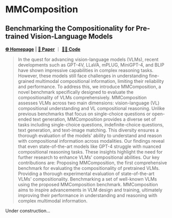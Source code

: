 # MMComposition

## Benchmarking the Compositionality for Pre-trained Vision-Language Models
[**🌐 Homepage**](https://yunlong10.github.io/projects/mmcomposition) | [**🔬 Paper**](https://yunlong10.github.io/mmcomposition) ｜ [**👩‍💻 Code**](https://github.com/yunlong10/MMComposition)
> In the quest for advancing vision-language models (VLMs), recent developments such as GPT-4V, LLaVA, mPLUG, MiniGPT-4, and BLIP have shown impressive capabilities in complex reasoning tasks. However, these models still face challenges in understanding fine-grained multimodal compositional information, limiting their reliability and performance. To address this, we introduce MMComposition, a novel benchmark specifically designed to evaluate the compositionality of VLMs comprehensively. MMComposition assesses VLMs across two main dimensions: vision-language (VL) compositional understanding and VL compositional reasoning. Unlike previous benchmarks that focus on single-choice questions or open-ended text generation, MMComposition provides a diverse set of tasks including single-choice questions, indefinite-choice questions, text generation, and text-image matching. This diversity ensures a thorough evaluation of the models' ability to understand and reason with compositional information across modalities. Our findings reveal that even state-of-the-art models like GPT-4 struggle with nuanced compositional reasoning tasks. These insights highlight the need for further research to enhance VLMs' compositional abilities. Our key contributions are:
Proposing MMComposition, the first comprehensive benchmark for evaluating the compositionality of pretrained VLMs.
Providing a thorough experimental evaluation of state-of-the-art VLMs' compositionality.
Benchmarking a set of well-known VLMs using the proposed MMComposition benchmark.
MMComposition aims to inspire advancements in VLM design and training, ultimately improving their performance in understanding and reasoning with complex multimodal information.

Under construction...
